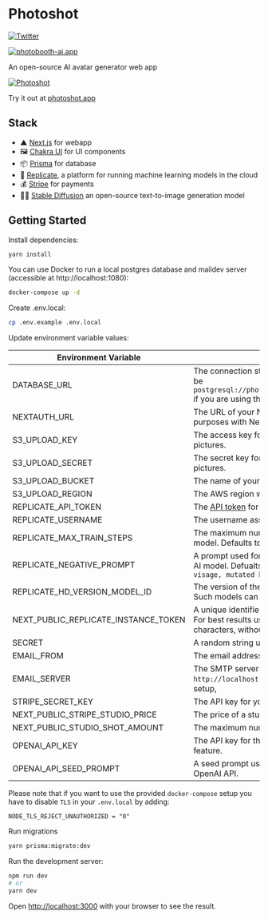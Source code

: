 # Photoshot

[![Twitter](https://img.shields.io/twitter/url/https/twitter.com/photoshot_ai.svg?style=social&label=Follow%20%40photoshot_ai)](https://twitter.com/photoshot_ai)

[![photobooth-ai.app](https://github.com/baptadn/photoshot/assets/1102595/3636614d-67f3-45a8-8c11-4b9271540725)](https://photobooth-ai.app/)

An open-source AI avatar generator web app

[![Photoshot](https://photoshot.app/og-cover.jpg)
](https://user-images.githubusercontent.com/1102595/206658000-d349ef06-e4f2-4626-9deb-6c8a246f7553.mp4)

Try it out at [photoshot.app](https://photoshot.app)



## Stack

- ▲ [Next.js](https://nextjs.org/) for webapp
- 🖼 [Chakra UI](https://chakra-ui.com/) for UI components
- 📦 [Prisma](https://www.prisma.io/) for database
- 🧠 [Replicate](https://replicate.com/), a platform for running machine learning models in the cloud
- 💰 [Stripe](https://stripe.com/) for payments
- 👩‍🎨 [Stable Diffusion](https://replicate.com/stability-ai/stable-diffusion) an open-source text-to-image generation model

## Getting Started

Install dependencies:

```bash
yarn install
```

You can use Docker to run a local postgres database and maildev server (accessible at http://localhost:1080):

```bash
docker-compose up -d
```

Create .env.local:

```bash
cp .env.example .env.local
```

Update environment variable values:

| Environment Variable                 | Explanation                                                                                                                                                                     |
|--------------------------------------|---------------------------------------------------------------------------------------------------------------------------------------------------------------------------------|
| DATABASE_URL                         | The connection string for your PostgreSQL database. It will be `postgresql://photoshot:photoshot@localhost:5432/photoshot` if you are using the provided docket setup.          |
| NEXTAUTH_URL                         | The URL of your Next.js application, used for authentication purposes with NextAuth.js.                                                                                         |
| S3_UPLOAD_KEY                        | The access key for your AWS S3 bucket used for storing pictures.                                                                                                                |
| S3_UPLOAD_SECRET                     | The secret key for your AWS S3 bucket used for storing pictures.                                                                                                                |
| S3_UPLOAD_BUCKET                     | The name of your AWS S3 bucket used for storing pictures.                                                                                                                       |
| S3_UPLOAD_REGION                     | The AWS region where your S3 bucket is located.                                                                                                                                 |
| REPLICATE_API_TOKEN                  | The [API token](https://replicate.com/account) for Replicate.                                                                                                                   |
| REPLICATE_USERNAME                   | The username associated with your Replicate account.                                                                                                                            |
| REPLICATE_MAX_TRAIN_STEPS            | The maximum number of training steps for the Dreambooth AI model. Defaults to `3000`.                                                                                           |
| REPLICATE_NEGATIVE_PROMPT            | A prompt used for negative training examples in the Replicate AI model. Defualts to `cropped face, cover face, cover visage, mutated hands`                                     |
| REPLICATE_HD_VERSION_MODEL_ID        | The version of the model for upscaling the generated images. Such models can be browsed [here](https://replicate.com/collections/super-resolution)                              |
| NEXT_PUBLIC_REPLICATE_INSTANCE_TOKEN | A unique identifier for the training data. It can be any string. For best results use an identifier containing three Unicode characters, without spaces e.g. `cjw`              |
| SECRET                               | A random string used for NextAuth.js authentication.                                                                                                                            |
| EMAIL_FROM                           | The email address from which emails will be sent.                                                                                                                               |
| EMAIL_SERVER                         | The SMTP server URL used for sending emails. It will be `http://localhost:25` if you are using the provided docker setup,                                                       |
| STRIPE_SECRET_KEY                    | The API key for your Stripe account.                                                                                                                                            |
| NEXT_PUBLIC_STRIPE_STUDIO_PRICE      | The price of a studio in cents (e.g., 1000 = $10).                                                                                                                              |
| NEXT_PUBLIC_STUDIO_SHOT_AMOUNT       | The maximum number of shots allowed per studio.                                                                                                                                 |
| OPENAI_API_KEY                       | The API key for the OpenAI API, used for the prompt wizard feature.                                                                                                             |
| OPENAI_API_SEED_PROMPT               | A seed prompt used for generating style prompts using the OpenAI API.                                                                                                           |


Please note that if you want to use the provided `docker-compose` setup you have to disable `TLS` in your `.env.local` by adding:

```
NODE_TLS_REJECT_UNAUTHORIZED = "0"
```

Run migrations

```bash
yarn prisma:migrate:dev
```

Run the development server:

```bash
npm run dev
# or
yarn dev
```

Open [http://localhost:3000](http://localhost:3000) with your browser to see the result.

